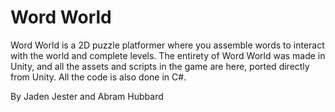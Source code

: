 # Word World

Word World is a 2D puzzle platformer where you assemble words to interact with the world and complete levels.
The entirety of Word World was made in Unity, and all the assets and scripts in the game are here, ported directly from Unity.
All the code is also done in C#.

By Jaden Jester and Abram Hubbard
